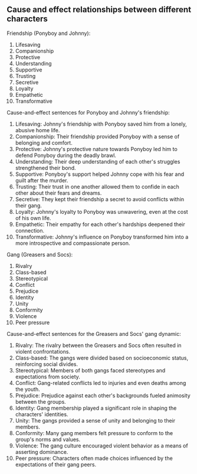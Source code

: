 ## Cause and effect relationships between different characters
Friendship (Ponyboy and Johnny):
1. Lifesaving
2. Companionship
3. Protective
4. Understanding
5. Supportive
6. Trusting
7. Secretive
8. Loyalty
9. Empathetic
10. Transformative

Cause-and-effect sentences for Ponyboy and Johnny's friendship:
1. Lifesaving: Johnny's friendship with Ponyboy saved him from a lonely, abusive home life.
2. Companionship: Their friendship provided Ponyboy with a sense of belonging and comfort.
3. Protective: Johnny's protective nature towards Ponyboy led him to defend Ponyboy during the deadly brawl.
4. Understanding: Their deep understanding of each other's struggles strengthened their bond.
5. Supportive: Ponyboy's support helped Johnny cope with his fear and guilt after the murder.
6. Trusting: Their trust in one another allowed them to confide in each other about their fears and dreams.
7. Secretive: They kept their friendship a secret to avoid conflicts within their gang.
8. Loyalty: Johnny's loyalty to Ponyboy was unwavering, even at the cost of his own life.
9. Empathetic: Their empathy for each other's hardships deepened their connection.
10. Transformative: Johnny's influence on Ponyboy transformed him into a more introspective and compassionate person.

Gang (Greasers and Socs):
1. Rivalry
2. Class-based
3. Stereotypical
4. Conflict
5. Prejudice
6. Identity
7. Unity
8. Conformity
9. Violence
10. Peer pressure

Cause-and-effect sentences for the Greasers and Socs' gang dynamic:
1. Rivalry: The rivalry between the Greasers and Socs often resulted in violent confrontations.
2. Class-based: The gangs were divided based on socioeconomic status, reinforcing social divides.
3. Stereotypical: Members of both gangs faced stereotypes and expectations from society.
4. Conflict: Gang-related conflicts led to injuries and even deaths among the youth.
5. Prejudice: Prejudice against each other's backgrounds fueled animosity between the groups.
6. Identity: Gang membership played a significant role in shaping the characters' identities.
7. Unity: The gangs provided a sense of unity and belonging to their members.
8. Conformity: Many gang members felt pressure to conform to the group's norms and values.
9. Violence: The gang culture encouraged violent behavior as a means of asserting dominance.
10. Peer pressure: Characters often made choices influenced by the expectations of their gang peers.
